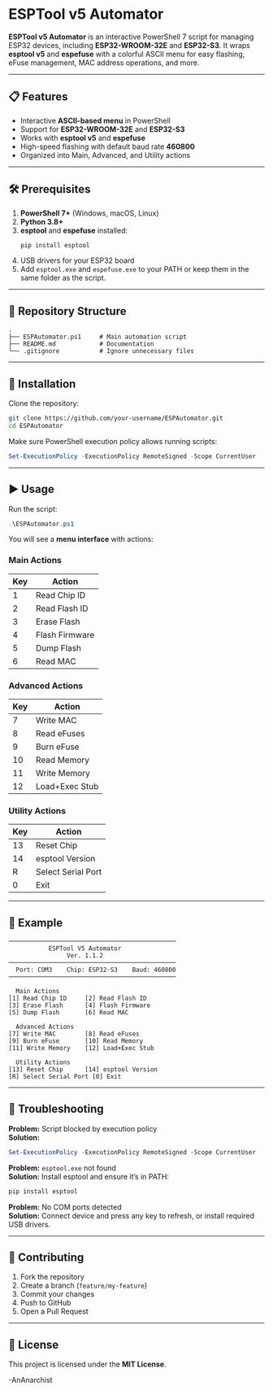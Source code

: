 # ESPTool v5 Automator

**ESPTool v5 Automator** is an interactive PowerShell 7 script for managing ESP32 devices, including **ESP32-WROOM-32E** and **ESP32-S3**.
It wraps **esptool v5** and **espefuse** with a colorful ASCII menu for easy flashing, eFuse management, MAC address operations, and more.

---

## 📋 Features

- Interactive **ASCII-based menu** in PowerShell
- Support for **ESP32-WROOM-32E** and **ESP32-S3**
- Works with **esptool v5** and **espefuse**
- High-speed flashing with default baud rate **460800**
- Organized into Main, Advanced, and Utility actions

---

## 🛠 Prerequisites

1. **PowerShell 7+** (Windows, macOS, Linux)
2. **Python 3.8+**
3. **esptool** and **espefuse** installed:
   ```sh
   pip install esptool
   ```
4. USB drivers for your ESP32 board
5. Add `esptool.exe` and `espefuse.exe` to your PATH or keep them in the same folder as the script.

---

## 📂 Repository Structure

```
.
├── ESPAutomator.ps1     # Main automation script
├── README.md            # Documentation
└── .gitignore           # Ignore unnecessary files
```

---

## 🚀 Installation

Clone the repository:
```sh
git clone https://github.com/your-username/ESPAutomator.git
cd ESPAutomator
```

Make sure PowerShell execution policy allows running scripts:
```powershell
Set-ExecutionPolicy -ExecutionPolicy RemoteSigned -Scope CurrentUser
```

---

## ▶️ Usage

Run the script:
```powershell
.\ESPAutomator.ps1
```

You will see a **menu interface** with actions:

### Main Actions
| Key | Action          |
|-----|----------------|
| 1   | Read Chip ID   |
| 2   | Read Flash ID  |
| 3   | Erase Flash    |
| 4   | Flash Firmware |
| 5   | Dump Flash     |
| 6   | Read MAC       |

### Advanced Actions
| Key | Action           |
|-----|-----------------|
| 7   | Write MAC       |
| 8   | Read eFuses     |
| 9   | Burn eFuse      |
| 10  | Read Memory     |
| 11  | Write Memory    |
| 12  | Load+Exec Stub  |

### Utility Actions
| Key | Action             |
|-----|-------------------|
| 13  | Reset Chip         |
| 14  | esptool Version    |
| R   | Select Serial Port |
| 0   | Exit               |

---

## 📜 Example

```
──────────────────────────────────────────────
           ESPTool V5 Automator
                Ver. 1.1.2
──────────────────────────────────────────────
  Port: COM3    Chip: ESP32-S3    Baud: 460800
──────────────────────────────────────────────

  Main Actions
[1] Read Chip ID     [2] Read Flash ID   
[3] Erase Flash      [4] Flash Firmware  
[5] Dump Flash       [6] Read MAC        

  Advanced Actions
[7] Write MAC        [8] Read eFuses     
[9] Burn eFuse       [10] Read Memory    
[11] Write Memory    [12] Load+Exec Stub 

  Utility Actions
[13] Reset Chip      [14] esptool Version
[R] Select Serial Port [0] Exit
```

---

## 🐞 Troubleshooting

**Problem:** Script blocked by execution policy  
**Solution:**
```powershell
Set-ExecutionPolicy -ExecutionPolicy RemoteSigned -Scope CurrentUser
```

**Problem:** `esptool.exe` not found  
**Solution:** Install esptool and ensure it’s in PATH:
```sh
pip install esptool
```

**Problem:** No COM ports detected  
**Solution:** Connect device and press any key to refresh, or install required USB drivers.

---

## 🤝 Contributing

1. Fork the repository
2. Create a branch (`feature/my-feature`)
3. Commit your changes
4. Push to GitHub
5. Open a Pull Request

---

## 📄 License

This project is licensed under the **MIT License**.

-AnAnarchist
